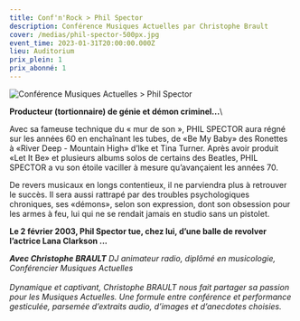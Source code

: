 ```yaml
---
title: Conf'n'Rock > Phil Spector
description: Conférence Musiques Actuelles par Christophe Brault
cover: /medias/phil-spector-500px.jpg
event_time: 2023-01-31T20:00:00.000Z
lieu: Auditorium
prix_plein: 1
prix_abonné: 1
---
```

![Conférence Musiques Actuelles > Phil Spector](/medias/phil-spector-500px.jpg)

**Producteur (tortionnaire) de génie et démon criminel...**\

Avec sa fameuse technique du « mur de son », PHIL SPECTOR aura régné sur les années 60 en enchaînant les tubes, de «Be My Baby» des Ronettes à «River Deep - Mountain High» d’Ike et Tina Turner. Après avoir produit «Let It Be» et plusieurs albums solos de certains des Beatles, PHIL SPECTOR a vu son étoile vaciller à mesure qu’avançaient les années 70. 

De revers musicaux en longs contentieux, il ne parviendra plus à retrouver le succès. Il sera aussi rattrapé par des troubles psychologiques chroniques, ses «démons», selon son expression, dont son obsession pour les armes à feu, lui qui ne se rendait jamais en studio sans un pistolet. 

**Le 2 février 2003, Phil Spector tue, chez lui, d’une balle de revolver l’actrice Lana Clarkson ...**



***Avec Christophe BRAULT** DJ animateur radio, diplômé en musicologie, Conférencier Musiques Actuelles*\
\
*Dynamique et captivant, Christophe BRAULT nous fait partager sa passion pour les Musiques Actuelles. Une formule entre conférence et performance gesticulée, parsemée d’extraits audio, d’images et d’anecdotes choisies.*